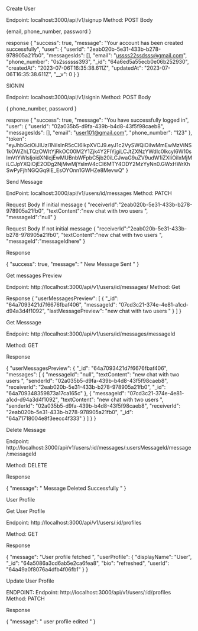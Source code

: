 

Create User 

Endpoint: localhost:3000/api/v1/signup
Method: POST 
Body 

{email, phone_number, password }

response 
{
    "success": true,
    "message": "Your account has been created successfully",
    "user": {
        "userId": "2eab020b-5e31-433b-b278-978905a21fb0",
        "messagesIds": [],
        "email": "ussss22ssdsss@gmail.com",
        "phone_number": "0s2ssssss393",
        "_id": "64a6ed5a55ecb0e06b252930",
        "createdAt": "2023-07-06T16:35:38.611Z",
        "updatedAt": "2023-07-06T16:35:38.611Z",
        "__v": 0
    }
}



SIGNIN 

Endpoint: localhost:3000/api/v1/signin
Method: POST 
Body 

{ phone_number, password }

response 
{
    "success": true,
    "message": "You have successfully logged in",
    "user": {
        "userId": "02a035b5-d9fa-439b-b4d8-43f5f98caeb8",
        "messagesIds": [],
        "email": "user101@gmail.com",
        "phone_number": "123"
    },
    "token": "eyJhbGciOiJIUzI1NiIsInR5cCI6IkpXVCJ9.eyJ1c2VySWQiOiIwMmEwMzViNS1kOWZhLTQzOWItYjRkOC00M2Y1Zjk4Y2FlYjgiLCJtZXNzYWdlc0lkcyI6W10sImVtYWlsIjoidXNlcjEwMUBnbWFpbC5jb20iLCJwaG9uZV9udW1iZXIiOiIxMjMiLCJpYXQiOjE2ODg2NjMwMjYsImV4cCI6MTY4ODY2MzYyNn0.GWxHWrXhSwPyFjhNGQGq9lE_EsOYOnn1GWHZe8MevwQ"
}




Send Message 

EndPoint: localhost:3000/api/v1/users/id/messages 
Method: PATCH 

Request Body If initial message 
{
    "receiverId":"2eab020b-5e31-433b-b278-978905a21fb0",
    "textContent":"new chat with two users ",
    "messageId":"null"
}


Request Body If not initial message 
{
    "receiverId":"2eab020b-5e31-433b-b278-978905a21fb0",
    "textContent":"new chat with two users ",
    "messageId":"messageIdhere"
}


Response 

{
    "success": true,
    "message": " New Message Sent "
}



Get messages Preview

Endpoint: http://localhost:3000/api/v1/users/id/messages/
Method: Get 



Response 
{
	"userMessagesPreview": [
		{
			"_id": "64a7093421d7f6676fbaf406",
			"messageId": "07cd3c21-374e-4e81-a1cd-d94a3d4f1092",
			"lastMessagePreview": "new chat with two users "
		}
	]
}



Get Messsage 

Endpoint: http://localhost:3000/api/v1/users/id/messages/messageId

Method: GET 

Response 

{
	"userMessagesPreview": {
		"_id": "64a7093421d7f6676fbaf406",
		"messages": [
			{
				"messageId": "null",
				"textContent": "new chat with two users ",
				"senderId": "02a035b5-d9fa-439b-b4d8-43f5f98caeb8",
				"receiverId": "2eab020b-5e31-433b-b278-978905a21fb0",
				"_id": "64a709348359873a17ca165c"
			},
			{
				"messageId": "07cd3c21-374e-4e81-a1cd-d94a3d4f1092",
				"textContent": "new chat with two users ",
				"senderId": "02a035b5-d9fa-439b-b4d8-43f5f98caeb8",
				"receiverId": "2eab020b-5e31-433b-b278-978905a21fb0",
				"_id": "64a71718004e8f3eecc4f333"
			}
		]
	}
}

Delete Message 

Endpoint: http://localhost:3000/api/v1/users/:id/messages/:usersMessageId/message/:messageId

Method: DELETE 

Response 

{
	"message": " Message Deleted Successfully "
}



User Profile 


Get User Profile 

Endpoint: http://localhost:3000/api/v1/users/:id/profiles

Method: GET 

Response 

{
	"message": "User profile fetched ",
	"userProfile": {
		"displayName": "User",
		"_id": "64a5086a3cd6ab5e2ca6fea8",
		"bio": "refreshed",
		"userId": "64a49a0f8076a4dfb4f06fb1"
	}
}


Update User Profile 

ENDPOINT: Endpoint: http://localhost:3000/api/v1/users/:id/profiles
Method: PATCH

Response 

{
	"message": " user profile edited "
}
